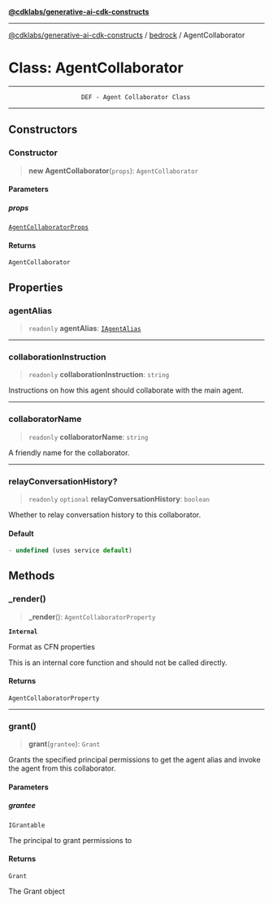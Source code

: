 [**@cdklabs/generative-ai-cdk-constructs**](../../../../README.md)

***

[@cdklabs/generative-ai-cdk-constructs](../../../../README.md) / [bedrock](../README.md) / AgentCollaborator

# Class: AgentCollaborator

***************************************************************************
                        DEF - Agent Collaborator Class
***************************************************************************

## Constructors

### Constructor

> **new AgentCollaborator**(`props`): `AgentCollaborator`

#### Parameters

##### props

[`AgentCollaboratorProps`](../interfaces/AgentCollaboratorProps.md)

#### Returns

`AgentCollaborator`

## Properties

### agentAlias

> `readonly` **agentAlias**: [`IAgentAlias`](../interfaces/IAgentAlias.md)

***

### collaborationInstruction

> `readonly` **collaborationInstruction**: `string`

Instructions on how this agent should collaborate with the main agent.

***

### collaboratorName

> `readonly` **collaboratorName**: `string`

A friendly name for the collaborator.

***

### relayConversationHistory?

> `readonly` `optional` **relayConversationHistory**: `boolean`

Whether to relay conversation history to this collaborator.

#### Default

```ts
- undefined (uses service default)
```

## Methods

### \_render()

> **\_render**(): `AgentCollaboratorProperty`

**`Internal`**

Format as CFN properties

 This is an internal core function and should not be called directly.

#### Returns

`AgentCollaboratorProperty`

***

### grant()

> **grant**(`grantee`): `Grant`

Grants the specified principal permissions to get the agent alias and invoke the agent
from this collaborator.

#### Parameters

##### grantee

`IGrantable`

The principal to grant permissions to

#### Returns

`Grant`

The Grant object
